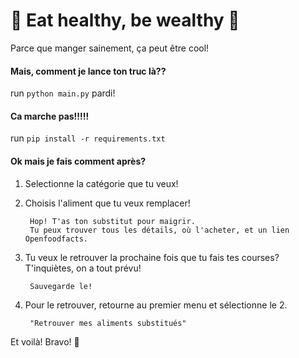 #   :beers: Eat healthy, be wealthy   :beers:
Parce que manger sainement, ça peut  être cool!



#### Mais, comment je lance ton truc là??
run `python main.py` pardi! 

#### Ca marche pas!!!!!
run `pip install -r requirements.txt`

#### Ok mais je fais comment après?

1. Selectionne la catégorie que tu veux!

2. Choisis l'aliment que tu veux remplacer!
		
		Hop! T'as ton substitut pour maigrir.
		Tu peux trouver tous les détails, où l'acheter, et un lien Openfoodfacts.
3. Tu veux le retrouver la prochaine fois que tu fais tes courses? T'inquiètes, on a tout prévu! 
		
		Sauvegarde le!

4. Pour le retrouver, retourne au premier menu et sélectionne le 2.

		"Retrouver mes aliments substitués"

Et voilà! Bravo! :poop:
